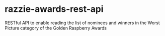 # razzie-awards-rest-api
RESTful API to enable reading the list of nominees and winners in the Worst Picture category of the Golden Raspberry Awards
